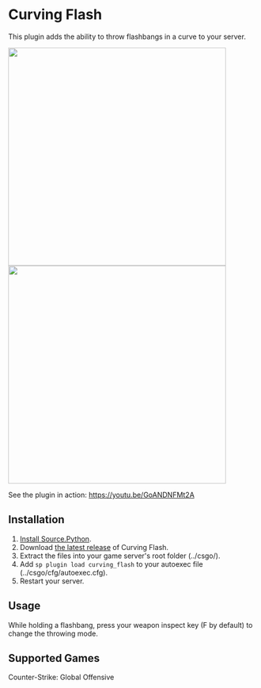 # Curving Flash
This plugin adds the ability to throw flashbangs in a curve to your server.

<img src="https://media2.giphy.com/media/eJYGpsGLCFhlb5lZEZ/giphy.gif" width="440px"/> <img src="https://media0.giphy.com/media/lMrUsQthIPsfoJmXhY/giphy.gif" width="440px"/>

See the plugin in action: https://youtu.be/GoANDNFMt2A

## Installation
1. [Install Source.Python](http://wiki.sourcepython.com/general/installation.html).
2. Download [the latest release](https://github.com/vinci6k/curving-flash/releases) of Curving Flash.
3. Extract the files into your game server's root folder (../csgo/).
4. Add `sp plugin load curving_flash` to your autoexec file (../csgo/cfg/autoexec.cfg).
5. Restart your server.

## Usage
While holding a flashbang, press your weapon inspect key (F by default) to change the throwing mode.

## Supported Games
Counter-Strike: Global Offensive
